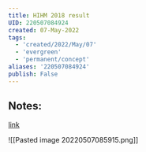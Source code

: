```yaml
---
title: HIHM 2018 result
UID: 220507084924
created: 07-May-2022
tags:
  - 'created/2022/May/07'
  - 'evergreen'
  - 'permanent/concept'
aliases: '220507084924'
publish: False
---
```

## Notes:
[link](https://s3.us-west-2.amazonaws.com/secure.notion-static.com/06b8e7c6-6096-460d-980b-3f1965a0b2f1/TRAN_ANH_DUNG_21_Km.pdf?X-Amz-Algorithm=AWS4-HMAC-SHA256&X-Amz-Content-Sha256=UNSIGNED-PAYLOAD&X-Amz-Credential=AKIAT73L2G45EIPT3X45%2F20220507%2Fus-west-2%2Fs3%2Faws4_request&X-Amz-Date=20220507T014857Z&X-Amz-Expires=86400&X-Amz-Signature=c34aa7327ea45dba3be1632c91d508962607ffe2df17f88d10144a425a394f41&X-Amz-SignedHeaders=host&response-content-disposition=filename%20%3D%22TRAN_ANH_DUNG_21_Km.pdf%22&x-id=GetObject)

![[Pasted image 20220507085915.png]]